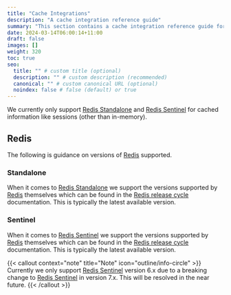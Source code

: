```yaml
---
title: "Cache Integrations"
description: "A cache integration reference guide"
summary: "This section contains a cache integration reference guide for Authelia."
date: 2024-03-14T06:00:14+11:00
draft: false
images: []
weight: 320
toc: true
seo:
  title: "" # custom title (optional)
  description: "" # custom description (recommended)
  canonical: "" # custom canonical URL (optional)
  noindex: false # false (default) or true
---
```


We currently only support [Redis Standalone] and [Redis Sentinel] for cached information like sessions
(other than in-memory).

## Redis

The following is guidance on versions of [Redis] supported.

### Standalone

When it comes to [Redis Standalone] we support the versions supported by [Redis] themselves which can be found in the
[Redis release cycle](https://redis.io/docs/about/releases/) documentation. This is typically the latest available
version.


### Sentinel

When it comes to [Redis Sentinel] we support the versions supported by [Redis] themselves which can be found in the
[Redis release cycle](https://redis.io/docs/about/releases/) documentation. This is typically the latest available
version.

{{< callout context="note" title="Note" icon="outline/info-circle" >}}
Currently we only support [Redis Sentinel](https://redis.io/docs/management/sentinel/) version 6.x due to a breaking
change to [Redis Sentinel](https://redis.io/docs/management/sentinel/) in version 7.x. This will be resolved in the near
future.
{{< /callout >}}

[Redis]: https://redis.io/
[Redis Standalone]: https://redis.io/docs/getting-started/
[Redis Sentinel]: https://redis.io/docs/management/sentinel/
